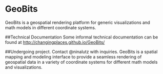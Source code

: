 # GeoBits
GeoBits is a geospatial rendering platform for generic visualizations and math models in different coordinate systems.

##Technical Documentation
Some informal technical documentation can be found at <http://changingplaces.github.io/GeoBits/>

##Undergoing project.
Contact @ninalutz with inquiries.
GeoBits is a spatial mapping and modeling interface to provide a seamless rendering of geospatial data in a variety of coordinate systems for different math models and visualizations. 
